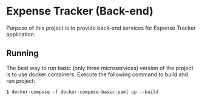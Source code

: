 # Expense Tracker (Back-end)

Purpose of this project is to provide back-end services for Expense Tracker application.

## Running

The best way to run basic (only three microservices) version of the project is to use docker containers. Execute the following command to build and run project:

`$ docker-compose -f docker-compose-basic.yaml up --build`